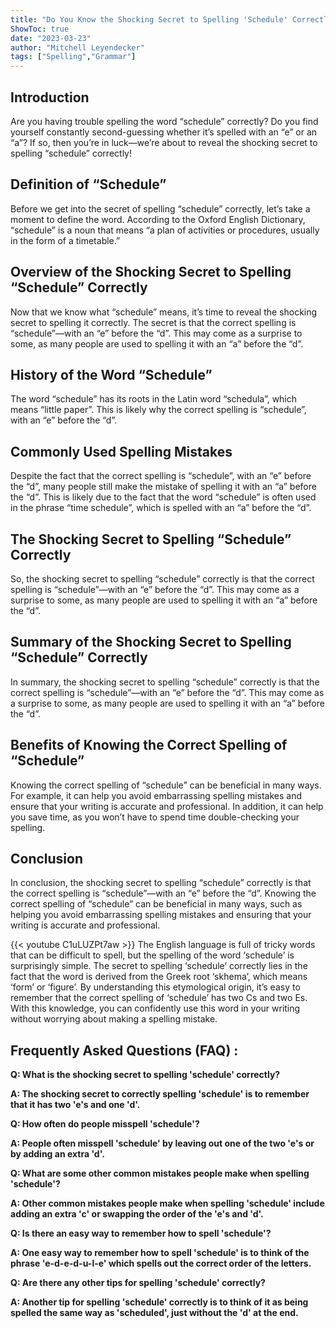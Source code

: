 ```yaml
---
title: "Do You Know the Shocking Secret to Spelling 'Schedule' Correctly?"
ShowToc: true 
date: "2023-03-23"
author: "Mitchell Leyendecker" 
tags: ["Spelling","Grammar"]
---
```

## Introduction
Are you having trouble spelling the word “schedule” correctly? Do you find yourself constantly second-guessing whether it’s spelled with an “e” or an “a”? If so, then you’re in luck—we’re about to reveal the shocking secret to spelling “schedule” correctly!

## Definition of “Schedule”
Before we get into the secret of spelling “schedule” correctly, let’s take a moment to define the word. According to the Oxford English Dictionary, “schedule” is a noun that means “a plan of activities or procedures, usually in the form of a timetable.”

## Overview of the Shocking Secret to Spelling “Schedule” Correctly
Now that we know what “schedule” means, it’s time to reveal the shocking secret to spelling it correctly. The secret is that the correct spelling is “schedule”—with an “e” before the “d”. This may come as a surprise to some, as many people are used to spelling it with an “a” before the “d”.

## History of the Word “Schedule”
The word “schedule” has its roots in the Latin word “schedula”, which means “little paper”. This is likely why the correct spelling is “schedule”, with an “e” before the “d”. 

## Commonly Used Spelling Mistakes
Despite the fact that the correct spelling is “schedule”, with an “e” before the “d”, many people still make the mistake of spelling it with an “a” before the “d”. This is likely due to the fact that the word “schedule” is often used in the phrase “time schedule”, which is spelled with an “a” before the “d”. 

## The Shocking Secret to Spelling “Schedule” Correctly
So, the shocking secret to spelling “schedule” correctly is that the correct spelling is “schedule”—with an “e” before the “d”. This may come as a surprise to some, as many people are used to spelling it with an “a” before the “d”. 

## Summary of the Shocking Secret to Spelling “Schedule” Correctly
In summary, the shocking secret to spelling “schedule” correctly is that the correct spelling is “schedule”—with an “e” before the “d”. This may come as a surprise to some, as many people are used to spelling it with an “a” before the “d”. 

## Benefits of Knowing the Correct Spelling of “Schedule”
Knowing the correct spelling of “schedule” can be beneficial in many ways. For example, it can help you avoid embarrassing spelling mistakes and ensure that your writing is accurate and professional. In addition, it can help you save time, as you won’t have to spend time double-checking your spelling. 

## Conclusion
In conclusion, the shocking secret to spelling “schedule” correctly is that the correct spelling is “schedule”—with an “e” before the “d”. Knowing the correct spelling of “schedule” can be beneficial in many ways, such as helping you avoid embarrassing spelling mistakes and ensuring that your writing is accurate and professional.

{{< youtube C1uLUZPt7aw >}} 
The English language is full of tricky words that can be difficult to spell, but the spelling of the word ‘schedule’ is surprisingly simple. The secret to spelling ‘schedule’ correctly lies in the fact that the word is derived from the Greek root ‘skhema’, which means ‘form’ or ‘figure’. By understanding this etymological origin, it’s easy to remember that the correct spelling of ‘schedule’ has two Cs and two Es. With this knowledge, you can confidently use this word in your writing without worrying about making a spelling mistake.

## Frequently Asked Questions (FAQ) :
**Q: What is the shocking secret to spelling 'schedule' correctly?**

**A: The shocking secret to correctly spelling 'schedule' is to remember that it has two 'e's and one 'd'.**

**Q: How often do people misspell 'schedule'?**

**A: People often misspell 'schedule' by leaving out one of the two 'e's or by adding an extra 'd'.**

**Q: What are some other common mistakes people make when spelling 'schedule'?**

**A: Other common mistakes people make when spelling 'schedule' include adding an extra 'c' or swapping the order of the 'e's and 'd'.**

**Q: Is there an easy way to remember how to spell 'schedule'?**

**A: One easy way to remember how to spell 'schedule' is to think of the phrase 'e-d-e-d-u-l-e' which spells out the correct order of the letters.**

**Q: Are there any other tips for spelling 'schedule' correctly?**

**A: Another tip for spelling 'schedule' correctly is to think of it as being spelled the same way as 'scheduled', just without the 'd' at the end.**





